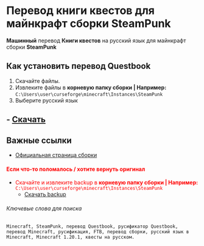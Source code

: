 # Перевод книги квестов для майнкрафт сборки SteamPunk

**Машинный** перевод **Книги квестов** на русский язык для майнкрафт сборки **SteamPunk**

## Как установить перевод Questbook

1. Скачайте файлы.
2. Извлеките файлы в **корневую папку сборки | Например:** `C:\Users\user\curseforge\minecraft\Instances\SteamPunk`
3. Выберите русский язык 
## -  [Скачать](https://github.com/Elder1711/SteamPunk-ru-quest/releases/download/1.20.1v3/SteamPunk_1.20.1.zip)

## Важные ссылки

- [Официальная страница сборки](https://www.curseforge.com/minecraft/modpacks/steam-punk)
  
#### <span style="color:red">Если что-то поломалось / хотите вернуть оригинал</span>
- <span style="color:red">Скачайте и извлеките  backup в **корневую папку сборки | Например:** `C:\Users\user\curseforge\minecraft\Instances\SteamPunk`</span>
  -  [Скачать backup](https://github.com/Elder1711/SteamPunk-ru-quest/releases/download/1.20.1v3/backup.zip)

###### Ключевые слова для поиска

`Minecraft, SteamPunk, перевод Questbook, русификатор Questbook, перевод Minecraft, русификация, FTB, перевод сборки, русский язык в Minecraft, Minecraft 1.20.1, квесты на русском.`
